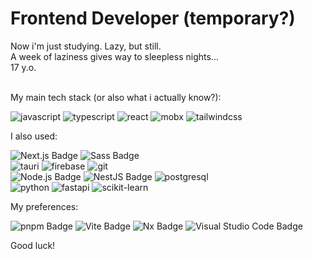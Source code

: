 # Frontend Developer (temporary?)

<div>
Now i'm just studying. Lazy, but still. <br />
A week of laziness gives way to sleepless nights... <br />
17 y.o.
</div>
<br />
<p>My main tech stack (or also what i actually know?):</p>
<p>
  <img alt='javascript' src="https://img.shields.io/badge/JavaScript-F7DF1E?logo=javascript&logoColor=000&style=flat">
  <img alt='typescript' src="https://img.shields.io/badge/TypeScript-3178C6?logo=typescript&logoColor=fff&style=flat">
  <img alt='react' src='https://img.shields.io/badge/React-61DAFB?logo=react&logoColor=000&style=flat'>
  <img alt='mobx' src="https://img.shields.io/badge/MobX-F95?logo=mobx&logoColor=fff&style=flat">  
  <img alt='tailwindcss' src="https://img.shields.io/badge/Tailwind%20CSS-06B6D4?logo=tailwindcss&logoColor=fff&style=flat">
</p>
<p>I also used:</p>
<p>
  <img src="https://img.shields.io/badge/Next.js-000?logo=nextdotjs&logoColor=fff&style=flat" alt="Next.js Badge">
  <img src="https://img.shields.io/badge/Sass-C69?logo=sass&logoColor=fff&style=flat" alt="Sass Badge">
  <br />
  <img alt='tauri' src="https://img.shields.io/badge/Tauri-FFC131?logo=tauri&logoColor=000&style=flat">
  <img alt='firebase' src="https://img.shields.io/badge/Firebase-FFCA28?logo=firebase&logoColor=000&style=flat">
  <img alt='git' src="https://img.shields.io/badge/Git-F05032?logo=git&logoColor=fff&style=flat">
  <br />
  <img src="https://img.shields.io/badge/Node.js-393?logo=nodedotjs&logoColor=fff&style=flat" alt="Node.js Badge">
  <img src="https://img.shields.io/badge/NestJS-E0234E?logo=nestjs&logoColor=fff&style=flat" alt="NestJS Badge">
  <img alt='postgresql' src='https://img.shields.io/badge/PostgreSQL-4169E1?logo=postgresql&logoColor=fff&style=flat'>  

  <br />
  <img alt='python' src="https://img.shields.io/badge/Python-3776AB?logo=python&logoColor=fff&style=flat">
  <img src="https://img.shields.io/badge/FastAPI-009688?logo=fastapi&logoColor=fff&style=flat" alt="fastapi">
  <img alt='scikit-learn' src="https://img.shields.io/badge/scikit--learn-F7931E?logo=scikitlearn&logoColor=fff&style=flat">
</p>

<p>My preferences:</p>
<p>
  <img src="https://img.shields.io/badge/pnpm-F69220?logo=pnpm&logoColor=fff&style=flat" alt="pnpm Badge">
  <img src="https://img.shields.io/badge/Vite-646CFF?logo=vite&logoColor=fff&style=flat" alt="Vite Badge">
  <img src="https://img.shields.io/badge/Nx-143055?logo=nx&logoColor=fff&style=flat" alt="Nx Badge">
  <img src="https://img.shields.io/badge/Visual%20Studio%20Code-007ACC?logo=visualstudiocode&logoColor=fff&style=flat" alt="Visual Studio Code Badge">
</p>
<p>Good luck!</p>
